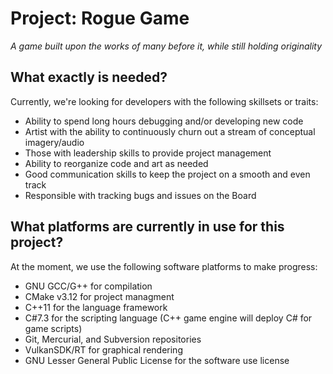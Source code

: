 # Project: Rogue Game #
*A game built upon the works of many before it, while still holding originality*

## What exactly is needed? ##
Currently, we're looking for developers with the following skillsets or traits:
- Ability to spend long hours debugging and/or developing new code
- Artist with the ability to continuously churn out a stream of conceptual imagery/audio
- Those with leadership skills to provide project management
- Ability to reorganize code and art as needed
- Good communication skills to keep the project on a smooth and even track
- Responsible with tracking bugs and issues on the Board

## What platforms are currently in use for this project? ##
At the moment, we use the following software platforms to make progress:
- GNU GCC/G++ for compilation
- CMake v3.12 for project managment
- C++11 for the language framework
- C#7.3 for the scripting language (C++ game engine will deploy C# for game scripts)
- Git, Mercurial, and Subversion repositories
- VulkanSDK/RT for graphical rendering
- GNU Lesser General Public License for the software use license
